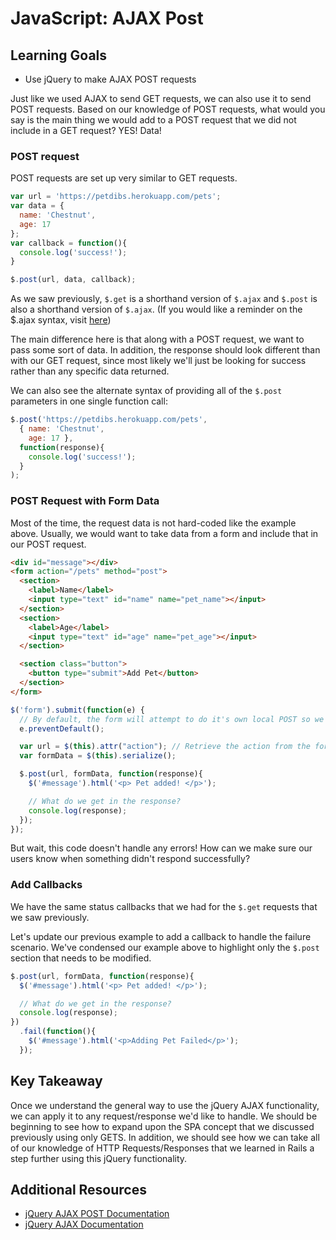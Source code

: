 # JavaScript: AJAX Post

## Learning Goals
- Use jQuery to make AJAX POST requests

Just like we used AJAX to send GET requests, we can also use it to send POST requests. Based on our knowledge of POST requests, what would you say is the main thing we would add to a POST request that we did not include in a GET request? YES! Data!

### POST request
POST requests are set up very similar to GET requests.
```javascript
var url = 'https://petdibs.herokuapp.com/pets';
var data = {
  name: 'Chestnut',
  age: 17
};
var callback = function(){
  console.log('success!');
}

$.post(url, data, callback);
```

As we saw previously, `$.get` is a shorthand version of `$.ajax` and `$.post` is also a shorthand version of `$.ajax`. (If you would like a reminder on the $.ajax syntax, visit [here](http://api.jquery.com/jquery.ajax/))

The main difference here is that along with a POST request, we want to pass some sort of data. In addition, the response should look different than with our GET request, since most likely we'll just be looking for success rather than any specific data returned.

We can also see the alternate syntax of providing all of the `$.post` parameters in one single function call:
```javascript
$.post('https://petdibs.herokuapp.com/pets',
  { name: 'Chestnut',
    age: 17 },
  function(response){
    console.log('success!');
  }
);
```
### POST Request with Form Data
Most of the time, the request data is not hard-coded like the example above. Usually, we would want to take data from a form and include that in our POST request.

```html
<div id="message"></div>
<form action="/pets" method="post">
  <section>
    <label>Name</label>
    <input type="text" id="name" name="pet_name"></input>
  </section>
  <section>
    <label>Age</label>
    <input type="text" id="age" name="pet_age"></input>
  </section>

  <section class="button">
    <button type="submit">Add Pet</button>
  </section>
</form>
```

```javascript
$('form').submit(function(e) {
  // By default, the form will attempt to do it's own local POST so we want to prevent that default behavior
  e.preventDefault();

  var url = $(this).attr("action"); // Retrieve the action from the form
  var formData = $(this).serialize();

  $.post(url, formData, function(response){
    $('#message').html('<p> Pet added! </p>');

    // What do we get in the response?
    console.log(response);
  });
});
```

But wait, this code doesn't handle any errors! How can we make sure our users know when something didn't respond successfully?

### Add Callbacks
We have the same status callbacks that we had for the `$.get` requests that we saw previously.

Let's update our previous example to add a callback to handle the failure scenario. We've condensed our example above to highlight only the `$.post` section that needs to be modified.
```javascript
$.post(url, formData, function(response){
  $('#message').html('<p> Pet added! </p>');

  // What do we get in the response?
  console.log(response);
})
  .fail(function(){
    $('#message').html('<p>Adding Pet Failed</p>');
  });
```

## Key Takeaway
Once we understand the general way to use the jQuery AJAX functionality, we can apply it to any request/response we'd like to handle. We should be beginning to see how to expand upon the SPA concept that we discussed previously using only GETS. In addition, we should see how we can take all of our knowledge of HTTP Requests/Responses that we learned in Rails a step further using this jQuery functionality.

## Additional Resources
- [jQuery AJAX POST Documentation](https://api.jquery.com/jquery.post/)
- [jQuery AJAX Documentation](http://api.jquery.com/jquery.ajax/)

